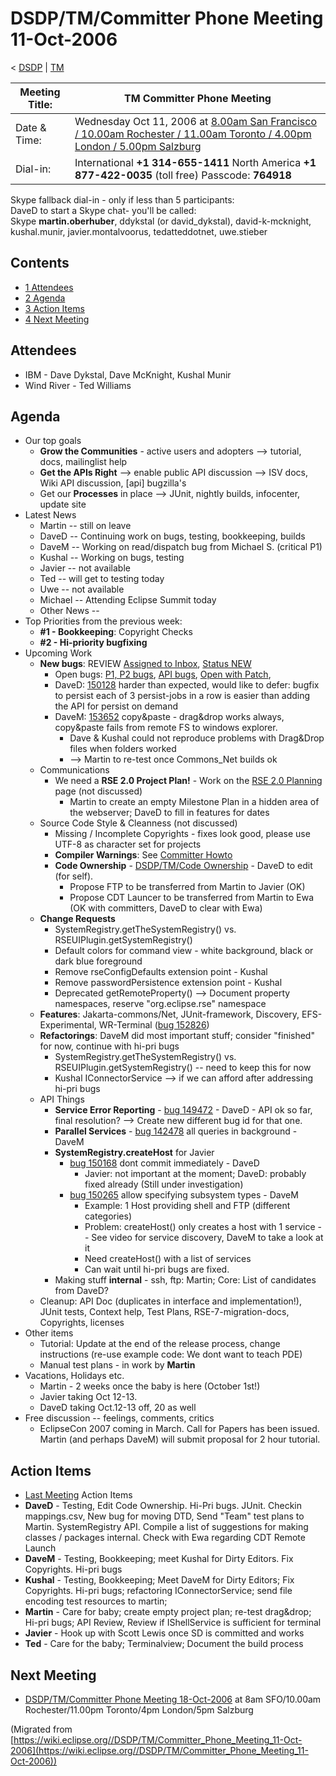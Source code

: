 

DSDP/TM/Committer Phone Meeting 11-Oct-2006
===========================================

< [DSDP](https://wiki.eclipse.org/DSDP "DSDP")‎ | [TM](./TM "DSDP/TM")

| Meeting Title: | **TM Committer Phone Meeting** |
| --- | --- |
| Date & Time: | Wednesday Oct 11, 2006 at [8.00am San Francisco / 10.00am Rochester / 11.00am Toronto / 4.00pm London / 5.00pm Salzburg](http://www.timeanddate.com/worldclock/meetingdetails.html?year=2006&month=10&day=11&hour=15&min=00&sec=0&p1=224&p2=159&p3=250&p4=136&p5=223&iv=1800) |
| Dial-in: | International **+1 314-655-1411**   North America **+1 877-422-0035** (toll free)   Passcode: **764918** |

Skype fallback dial-in - only if less than 5 participants:  
DaveD to start a Skype chat- you'll be called:  
Skype **martin.oberhuber**, ddykstal (or david_dykstal), david-k-mcknight, kushal.munir, javier.montalvoorus, tedatteddotnet, uwe.stieber

Contents
--------

*   [1 Attendees](#Attendees)
*   [2 Agenda](#Agenda)
*   [3 Action Items](#Action-Items)
*   [4 Next Meeting](#Next-Meeting)

Attendees
---------

*   IBM - Dave Dykstal, Dave McKnight, Kushal Munir
*   Wind River - Ted Williams

Agenda
------

*   Our top goals
    *   **Grow the Communities** \- active users and adopters --> tutorial, docs, mailinglist help
    *   **Get the APIs Right** --\> enable public API discussion --> ISV docs, Wiki API discussion, \[api\] bugzilla's
    *   Get our **Processes** in place --> JUnit, nightly builds, infocenter, update site
*   Latest News
    *   Martin -- still on leave
    *   DaveD -- Continuing work on bugs, testing, bookkeeping, builds
    *   DaveM -- Working on read/dispatch bug from Michael S. (critical P1)
    *   Kushal -- Working on bugs, testing
    *   Javier -- not available
    *   Ted -- will get to testing today
    *   Uwe -- not available
    *   Michael -- Attending Eclipse Summit today
    *   Other News --
*   Top Priorities from the previous week:
    *   **#1 - Bookkeeping**: Copyright Checks
    *   **#2 - Hi-priority bugfixing**
*   Upcoming Work
    *   **New bugs**: REVIEW [Assigned to Inbox](https://bugs.eclipse.org/bugs/buglist.cgi?query_format=advanced&classification=DSDP&product=Target+Management&component=RSE&bug_status=UNCONFIRMED&bug_status=NEW&bug_status=ASSIGNED&bug_status=REOPENED&emailassigned_to1=1&emailtype1=exact&email1=dsdp.tm.rse-inbox%40eclipse.org&cmdtype=doit), [Status NEW](https://bugs.eclipse.org/bugs/buglist.cgi?query_format=advanced&classification=DSDP&product=Target+Management&component=RSE&bug_status=NEW&cmdtype=doit)
        *   Open bugs: [P1, P2 bugs](https://bugs.eclipse.org/bugs/buglist.cgi?query_format=advanced&classification=DSDP&product=Target+Management&component=RSE&bug_status=UNCONFIRMED&bug_status=NEW&bug_status=ASSIGNED&bug_status=REOPENED&priority=P1&priority=P2&cmdtype=doit), [API bugs](https://bugs.eclipse.org/bugs/buglist.cgi?query_format=advanced&short_desc_type=allwordssubstr&short_desc=%5Bapi&classification=DSDP&product=Target+Management&component=RSE&bug_status=UNCONFIRMED&bug_status=NEW&bug_status=ASSIGNED&bug_status=REOPENED&cmdtype=doit), [Open with Patch](https://bugs.eclipse.org/bugs/buglist.cgi?query_format=advanced&classification=DSDP&product=Target+Management&component=RSE&bug_status=UNCONFIRMED&bug_status=NEW&bug_status=ASSIGNED&bug_status=REOPENED&cmdtype=doit&field0-0-0=attachments.ispatch&type0-0-0=equals&value0-0-0=1),
        *   DaveD: [150128](https://bugs.eclipse.org/bugs/show_bug.cgi?id=150168) harder than expected, would like to defer: bugfix to persist each of 3 persist-jobs in a row is easier than adding the API for persist on demand
        *   DaveM: [153652](https://bugs.eclipse.org/bugs/show_bug.cgi?id=153652) copy&paste - drag&drop works always, copy&paste fails from remote FS to windows explorer.
            *   Dave & Kushal could not reproduce problems with Drag&Drop files when folders worked
            *   --\> Martin to re-test once Commons_Net builds ok
    *   Communications
        *   We need a **RSE 2.0 Project Plan!** \- Work on the [RSE 2.0 Planning](./RSE_2.0_Planning "RSE 2.0 Planning") page (not discussed)
            *   Martin to create an empty Milestone Plan in a hidden area of the webserver; DaveD to fill in features for dates
    *   Source Code Style & Cleanness (not discussed)
        *   Missing / Incomplete Copyrights - fixes look good, please use UTF-8 as character set for projects
        *   **Compiler Warnings**: See [Committer Howto](https://www.eclipse.org/dsdp/tm/development/compiler_warnings.php)
        *   **Code Ownership** \- [DSDP/TM/Code Ownership](./Code_Ownership "DSDP/TM/Code Ownership") \- DaveD to edit (for self).
            *   Propose FTP to be transferred from Martin to Javier (OK)
            *   Propose CDT Launcer to be transferred from Martin to Ewa (OK with committers, DaveD to clear with Ewa)
    *   **Change Requests**
        *   SystemRegistry.getTheSystemRegistry() vs. RSEUIPlugin.getSystemRegistry()
        *   Default colors for command view - white background, black or dark blue foreground
        *   Remove rseConfigDefaults extension point - Kushal
        *   Remove passwordPersistence extension point - Kushal
        *   Deprecated getRemoteProperty() --> Document property namespaces, reserve "org.eclipse.rse" namespace
    *   **Features**: Jakarta-commons/Net, JUnit-framework, Discovery, EFS-Experimental, WR-Terminal ([bug 152826](https://bugs.eclipse.org/bugs/show_bug.cgi?id=152826))
    *   **Refactorings**: DaveM did most important stuff; consider "finished" for now, continue with hi-pri bugs
        *   SystemRegistry.getTheSystemRegistry() vs. RSEUIPlugin.getSystemRegistry() -- need to keep this for now
        *   Kushal IConnectorService --> if we can afford after addressing hi-pri bugs
    *   API Things
        *   **Service Error Reporting** \- [bug 149472](https://bugs.eclipse.org/bugs/show_bug.cgi?id=149472) \- DaveD - API ok so far, final resolution? --> Create new different bug id for that one.
        *   **Parallel Services** \- [bug 142478](https://bugs.eclipse.org/bugs/show_bug.cgi?id=142478) all queries in background - DaveM
        *   **SystemRegistry.createHost** for Javier
            *   [bug 150168](https://bugs.eclipse.org/bugs/show_bug.cgi?id=150168) dont commit immediately - DaveD
                *   Javier: not important at the moment; DaveD: probably fixed already (Still under investigation)
            *   [bug 150265](https://bugs.eclipse.org/bugs/show_bug.cgi?id=150265) allow specifying subsystem types - DaveM
                *   Example: 1 Host providing shell and FTP (different categories)
                *   Problem: createHost() only creates a host with 1 service -- See video for service discovery, DaveM to take a look at it
                *   Need createHost() with a list of services
                *   Can wait until hi-pri bugs are fixed.
        *   Making stuff **internal** \- ssh, ftp: Martin; Core: List of candidates from DaveD?
    *   Cleanup: API Doc (duplicates in interface and implementation!), JUnit tests, Context help, Test Plans, RSE-7-migration-docs, Copyrights, licenses
*   Other items
    *   Tutorial: Update at the end of the release process, change instructions (re-use example code: We dont want to teach PDE)
    *   Manual test plans - in work by **Martin**
*   Vacations, Holidays etc.
    *   Martin - 2 weeks once the baby is here (October 1st!)
    *   Javier taking Oct 12-13.
    *   DaveD taking Oct.12-13 off, 20 as well
*   Free discussion -- feelings, comments, critics
    *   EclipseCon 2007 coming in March. Call for Papers has been issued. Martin (and perhaps DaveM) will submit proposal for 2 hour tutorial.

Action Items
------------

*   [Last Meeting](./Committer_Phone_Meeting_4-Oct-2006#Action_Items "DSDP/TM/Committer Phone Meeting 4-Oct-2006") Action Items
*   **DaveD** \- Testing, Edit Code Ownership. Hi-Pri bugs. JUnit. Checkin mappings.csv, New bug for moving DTD, Send "Team" test plans to Martin. SystemRegistry API. Compile a list of suggestions for making classes / packages internal. Check with Ewa regarding CDT Remote Launch
*   **DaveM** \- Testing, Bookkeeping; meet Kushal for Dirty Editors. Fix Copyrights. Hi-pri bugs
*   **Kushal** \- Testing, Bookkeeping; Meet DaveM for Dirty Editors; Fix Copyrights. Hi-pri bugs; refactoring IConnectorService; send file encoding test resources to martin;
*   **Martin** \- Care for baby; create empty project plan; re-test drag&drop; Hi-pri bugs; API Review, Review if IShellService is sufficient for terminal
*   **Javier** \- Hook up with Scott Lewis once SD is committed and works
*   **Ted** \- Care for the baby; Terminalview; Document the build process

Next Meeting
------------

*   [DSDP/TM/Committer Phone Meeting 18-Oct-2006](./Committer_Phone_Meeting_18-Oct-2006 "DSDP/TM/Committer Phone Meeting 18-Oct-2006") at 8am SFO/10.00am Rochester/11.00pm Toronto/4pm London/5pm Salzburg


(Migrated from [https://wiki.eclipse.org//DSDP/TM/Committer_Phone_Meeting_11-Oct-2006](https://wiki.eclipse.org//DSDP/TM/Committer_Phone_Meeting_11-Oct-2006))